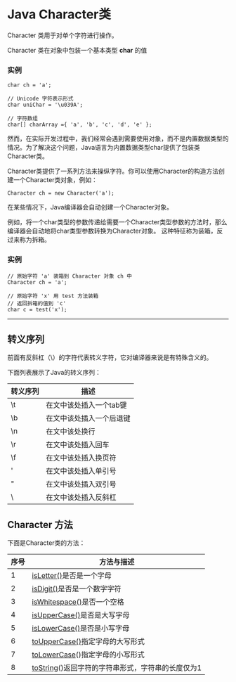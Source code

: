 # Java Character类

Character 类用于对单个字符进行操作。

Character 类在对象中包装一个基本类型 **char** 的值

### 实例

```
char ch = 'a';

// Unicode 字符表示形式
char uniChar = '\u039A'; 

// 字符数组
char[] charArray ={ 'a', 'b', 'c', 'd', 'e' }; 
```

然而，在实际开发过程中，我们经常会遇到需要使用对象，而不是内置数据类型的情况。为了解决这个问题，Java语言为内置数据类型char提供了包装类Character类。

Character类提供了一系列方法来操纵字符。你可以使用Character的构造方法创建一个Character类对象，例如：

```
Character ch = new Character('a');
```

在某些情况下，Java编译器会自动创建一个Character对象。

例如，将一个char类型的参数传递给需要一个Character类型参数的方法时，那么编译器会自动地将char类型参数转换为Character对象。 这种特征称为装箱，反过来称为拆箱。

### 实例

```
// 原始字符 'a' 装箱到 Character 对象 ch 中
Character ch = 'a';

// 原始字符 'x' 用 test 方法装箱
// 返回拆箱的值到 'c'
char c = test('x');
```

------

## 转义序列

前面有反斜杠（\）的字符代表转义字符，它对编译器来说是有特殊含义的。

下面列表展示了Java的转义序列：

| 转义序列 | 描述            |
| ---- | ------------- |
| \t   | 在文中该处插入一个tab键 |
| \b   | 在文中该处插入一个后退键  |
| \n   | 在文中该处换行       |
| \r   | 在文中该处插入回车     |
| \f   | 在文中该处插入换页符    |
| \'   | 在文中该处插入单引号    |
| \"   | 在文中该处插入双引号    |
| \\   | 在文中该处插入反斜杠    |

## Character 方法

下面是Character类的方法：

| 序号   | 方法与描述                                    |
| ---- | ---------------------------------------- |
| 1    | [isLetter()](http://www.runoob.com/java/character-isletter.html)是否是一个字母 |
| 2    | [isDigit()](http://www.runoob.com/java/character-isdigit.html)是否是一个数字字符 |
| 3    | [isWhitespace()](http://www.runoob.com/java/character-iswhitespace.html)是否一个空格 |
| 4    | [isUpperCase()](http://www.runoob.com/java/character-isuppercase.html)是否是大写字母 |
| 5    | [isLowerCase()](http://www.runoob.com/java/character-islowercase.html)是否是小写字母 |
| 6    | [toUpperCase()](http://www.runoob.com/java/character-touppercase.html)指定字母的大写形式 |
| 7    | [toLowerCase](http://www.runoob.com/java/character-tolowercase.html)()指定字母的小写形式 |
| 8    | [toString](http://www.runoob.com/java/character-tostring.html)()返回字符的字符串形式，字符串的长度仅为1 |